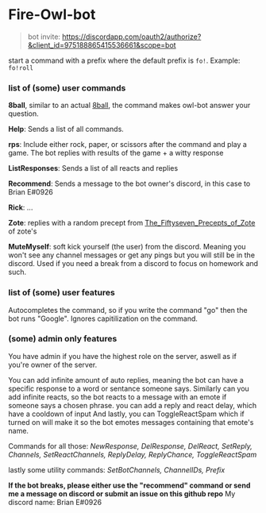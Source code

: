 # Fire-Owl-bot
> bot invite: https://discordapp.com/oauth2/authorize?&client_id=975188865415536661&scope=bot

start a command with a prefix where the default prefix is `fo!`. Example: `fo!roll`

### list of (some) user commands
**8ball**, similar to an actual [8ball](https://en.wikipedia.org/wiki/Magic_8_Ball), the command makes owl-bot answer your question.

**Help**: Sends a list of all commands.

**rps**: Include either rock, paper, or scissors after the command and play a game. The bot replies with results of the game + a witty response  

**ListResponses**: Sends a list of all reacts and replies

**Recommend**: Sends a message to the bot owner's discord, in this case to Brian E#0926

**Rick**: ...

**Zote**: replies with a random precept from [The_Fiftyseven_Precepts_of_Zote](https://www.reddit.com/r/HollowKnight/comments/643usq/the_fiftyseven_precepts_of_zote/) of zote's

**MuteMyself**: soft kick yourself (the user) from the discord. Meaning you won't see any channel messages or get any pings but you will still be in the discord. Used if you need a break from a discord to focus on homework and such.

### list of (some) user features
Autocompletes the command, so if you write the command "go" then the bot runs "Google".
Ignores capitilization on the command.

### (some) admin only features
You have admin if you have the highest role on the server, aswell as if you're owner of the server.

You can add infinite amount of auto replies, meaning the bot can have a specific response to a word or sentance someone says.
Similarly can you add infinite reacts, so the bot reacts to a message with an emote if someone says a chosen phrase.
you can add a reply and react delay, which have a cooldown of input 
And lastly, you can ToggleReactSpam which if turned on will make it so the bot emotes messages containing that emote's name.

Commands for all those:
*NewResponse, DelResponse, DelReact, SetReply, Channels, SetReactChannels, ReplyDelay, ReplyChance, ToggleReactSpam*

lastly some utility commands:
*SetBotChannels, ChannelIDs, Prefix*

**If the bot breaks, please either use the "recommend" command or send me a message on discord or submit an issue on this github repo**
My discord name: Brian E#0926
